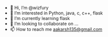 - 👋 Hi, I’m @wizfury
- 👀 I’m interested in Python, java, c, c++, flask
- 🌱 I’m currently learning flask
- 💞️ I’m looking to collaborate on ...
- 📫 How to reach me aakarsh135@gmail.com

<!---
wizfury/wizfury is a ✨ special ✨ repository because its `README.md` (this file) appears on your GitHub profile.
You can click the Preview link to take a look at your changes.
--->
